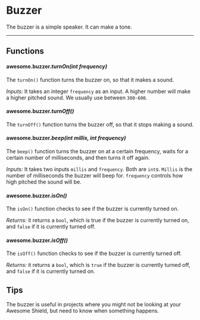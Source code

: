 # Buzzer

The buzzer is a simple speaker. It can make a tone.

***

## Functions

#### awesome.buzzer.*turnOn(int frequency)*

The `turnOn()` function turns the buzzer on, so that it makes a sound.

*Inputs:* It takes an integer `frequency` as an input. A higher number will make a higher pitched sound. We usually use between `300-600`.

#### awesome.buzzer.*turnOff()*

The `turnOff()` function turns the buzzer off, so that it stops making a sound.

#### awesome.buzzer.*beep(int millis, int frequency)*

The `beep()` function turns the buzzer on at a certain frequency, waits for a certain number of milliseconds, and then turns it off again.

*Inputs:* It takes two inputs `millis` and `frequency`. Both are `int`s. `Millis` is the number of milliseconds the buzzer will beep for. `frequency` controls how high pitched the sound will be.

#### awesome.buzzer.*isOn()*

The `isOn()` function checks to see if the buzzer is currently turned on.

*Returns:* it returns a `bool`, which is true if the buzzer is currently turned on, and `false` if it is currently turned off.

#### awesome.buzzer.*isOff()*

The `isOff()` function checks to see if the buzzer is currently turned off.

*Returns:* it returns a `bool`, which is `true` if the buzzer is currently turned off, and `false` if it is currently turned on.

## Tips
The buzzer is useful in projects where you might not be looking at your Awesome Shield, but need to know when something happens.
